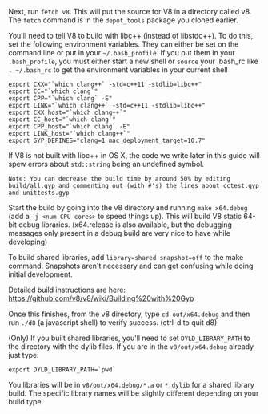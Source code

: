 Next, run `fetch v8`. This will put the source for V8 in a directory called v8.  The `fetch` command is in the `depot_tools` package you cloned earlier.

You'll need to tell V8 to build with libc++ (instead of libstdc++).  To do this, set the following environment variables.
They can either be set on the command line or put in your `~/.bash_profile`.  If you put them in your `.bash_profile`, you must either start a new
shell or `source` your .bash_rc like `. ~/.bash_rc` to get the environment variables in your current shell

    export CXX="`which clang++` -std=c++11 -stdlib=libc++"
    export CC="`which clang`"
    export CPP="`which clang` -E"
    export LINK="`which clang++` -std=c++11 -stdlib=libc++"
    export CXX_host="`which clang++`"
    export CC_host="`which clang`"
    export CPP_host="`which clang` -E"
    export LINK_host="`which clang++`"
    export GYP_DEFINES="clang=1 mac_deployment_target=10.7"

If V8 is not built with libc++ in OS X, the code we write later in this guide will spew errors about `std::string` being an undefined symbol.

`Note: You can decrease the build time by around 50% by editing build/all.gyp and commenting out (with #'s) the lines about cctest.gyp and unittests.gyp`

Start the build by going into the v8 directory and running `make x64.debug` (add a `-j <num CPU cores>` to speed things up).   This will build V8 static 64-bit debug libraries.  (x64.release is also available, but the debugging messages only present in a debug build are very nice to have while developing)

To build shared libraries, add `library=shared snapshot=off` to the make command.  Snapshots aren't necessary and can get confusing while doing initial development.

Detailed build instructions are here: https://github.com/v8/v8/wiki/Building%20with%20Gyp

Once this finishes, from the v8 directory, type `cd out/x64.debug` and then run `./d8` (a javascript shell) to verify success. (ctrl-d to quit d8)  

(Only) If you built shared libraries, you'll need to set `DYLD_LIBRARY_PATH` to the directory with the dylib files.  If you are in the `v8/out/x64.debug` already just type:  

    export DYLD_LIBRARY_PATH=`pwd`

You libraries will be in `v8/out/x64.debug/*.a` or `*.dylib` for a shared library build.  The specific library names will be slightly different depending on your build type.

